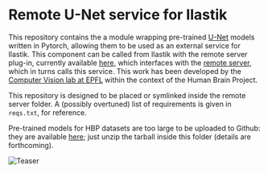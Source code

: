 # Remote U-Net service for Ilastik

This repository contains the a module wrapping pre-trained
[U-Net](https://lmb.informatik.uni-freiburg.de/people/ronneber/u-net/) models
written in Pytorch, allowing them to be used as an external service for
Ilastik.  This component can be called from Ilastik with the remote server
plug-in, currently available [here](https://github.com/etrulls/ilastik), which
interfaces with the [remote server](https://github.com/etrulls/cvlab-server),
which in turns calls this service. This work has been developed by the
[Computer Vision lab at EPFL](https://cvlab.epfl.ch) within the context of the
Human Brain Project.

This repository is designed to be placed or symlinked inside the remote server
folder. A (possibly overtuned) list of requirements is given in `reqs.txt`, for
reference.

Pre-trained models for HBP datasets are too large to be uploaded to
Github: they are available
[here](http://icwww.epfl.ch/~trulls/shared/models.tar.gz); just unzip the
tarball inside this folder (details are forthcoming).

![Teaser](https://raw.githubusercontent.com/etrulls/density-service/master/img/teaser_unet.jpg "Teaser")
